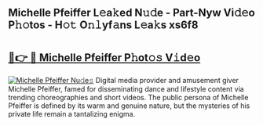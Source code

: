 ## Michelle Pfeiffer L𝚎a𝚔ed N𝚞𝚍e - Part-Nyw Vi𝚍𝚎o P𝚑𝚘tos - H𝚘𝚝 O𝚗𝚕yf𝚊ns L𝚎a𝚔s xs6f8

# <h2><a href="http://kf9ssn.oniu.top/?m=Michelle+Pfeiffer">🔗👉 🔴 Michelle Pfeiffer P𝚑ot𝚘𝚜 V𝚒d𝚎o</a></h2>

[![Michelle Pfeiffer Nu𝚍e𝚜](https://i.imgur.com/0qMVB7G.gif)](http://kf9ssn.oniu.top/?m=Michelle+Pfeiffer)
Digital media provider and amusement giver Michelle Pfeiffer, famed for disseminating dance and lifestyle content via trending choreographies and short videos. The public persona of Michelle Pfeiffer is defined by its warm and genuine nature, but the mysteries of his private life remain a tantalizing enigma.  
